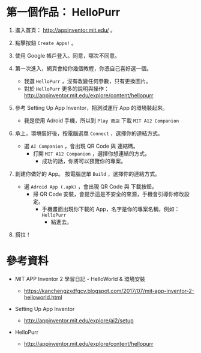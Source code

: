 # 第一個作品： HelloPurr

1. 進入首頁： http://appinventor.mit.edu/ 。

1. 點擊按鈕 `Create Apps!` 。

1. 使用 Google 帳戶登入。同意，哪次不同意。

1. 第一次進入，網頁會給你幾個教程，你憑自己喜好選一個。
   * 我選 `HelloPurr` ，沒有改變任何參數，只有更換圖片。
   * 對於 `HelloPurr` 更多的說明與操作： http://appinventor.mit.edu/explore/content/hellopurr

1. 參考 Setting Up App Inventor，把測試運行 App 的環境裝起來。
   * 我是使用 Adroid 手機，所以到 `Play 商店` 下載 `MIT A12 Companion`

1. 承上，環境裝好後，按電腦選單 `Connect` ，選擇你的連結方式。
   * 選 `AI Companion` ，會出現 QR Code 與 連結碼。
     * 打開 `MIT A12 Companion` ，選擇你想連結的方式。
       * 成功的話，你將可以預覽你的專案。

1. 創建你做好的 App。 按電腦選單 `Build` ，選擇你的連結方式。
   * 選 `Adroid App (.apk)` ，會出現 QR Code 與 下載按鈕。
     * 掃 QR Code 安裝，會提示這是不安全的來源，手機會引導你修改設定。
       * 手機畫面出現你下載的 App，名字是你的專案名稱，例如： `HelloPurr`
         * 點進去。

1. 搭拉！


# 參考資料

* MIT APP Inventor 2 學習日記 - HelloWorld & 環境安裝
  * https://kanchengzxdfgcv.blogspot.com/2017/07/mit-app-inventor-2-helloworld.html

* Setting Up App Inventor
  * http://appinventor.mit.edu/explore/ai2/setup

* HelloPurr
  * http://appinventor.mit.edu/explore/content/hellopurr